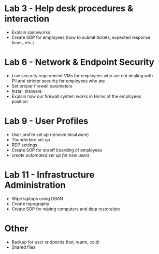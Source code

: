 # Lab 3 - Help desk procedures & interaction
- Explain spiceworks
- Create SOP for employees (how to submit tickets, expected response times, etc.)

# Lab 6 - Network & Endpoint Security
- Low security requirement VMs for employees who are not dealing with PII and stricter security for employees who are
- Set proper firewall parameters
- Install malware
- Explain how our firewall system works in terms of the employees position 

# Lab 9 - User Profiles
- User profile set up (remove bloatware)
- Thunderbird set up
- RDP settings 
- Create SOP for on/off boarding of employees
- *create automated set up for new users*

# Lab 11 - Infrastructure Administration
- Wipe laptops using DBAN
- Create topography
- Create SOP for wiping computers and data restoration


# Other
- Backup for user endpoints (hot, warm, cold)
- Shared files
